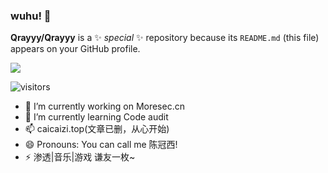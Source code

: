 ### wuhu! 👋


**Qrayyy/Qrayyy** is a ✨ _special_ ✨ repository because its `README.md` (this file) appears on your GitHub profile.

![](https://github-readme-stats.vercel.app/api?username=Qrayyy)

![visitors](https://visitor-badge.glitch.me/badge?page_id=Qrayyy.Qrayyy)

- 🔭 I’m currently working on Moresec.cn
- 🌱 I’m currently learning Code audit
- 📫 caicaizi.top(文章已删，从心开始)
- 😄 Pronouns: You can call me 陈冠西!
- ⚡ 渗透|音乐|游戏  谦友一枚~
